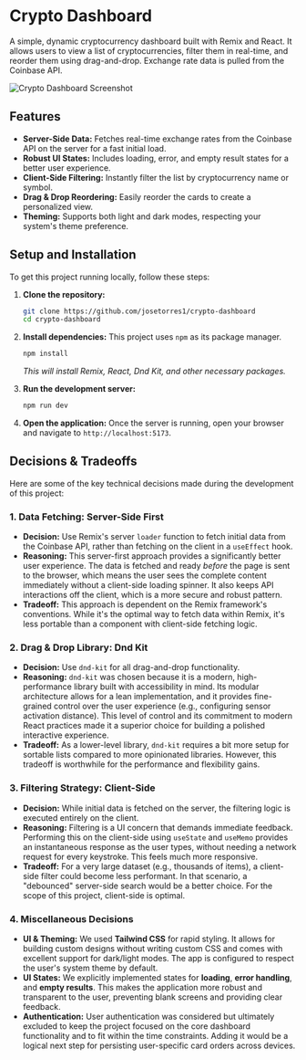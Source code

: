 # Crypto Dashboard

A simple, dynamic cryptocurrency dashboard built with Remix and React. It allows users to view a list of cryptocurrencies, filter them in real-time, and reorder them using drag-and-drop. Exchange rate data is pulled from the Coinbase API.

![Crypto Dashboard Screenshot](https://placehold.co/800x450/1F2937/FFFFFF?text=Crypto+Dashboard+UI)

## Features

- **Server-Side Data:** Fetches real-time exchange rates from the Coinbase API on the server for a fast initial load.
- **Robust UI States:** Includes loading, error, and empty result states for a better user experience.
- **Client-Side Filtering:** Instantly filter the list by cryptocurrency name or symbol.
- **Drag & Drop Reordering:** Easily reorder the cards to create a personalized view.
- **Theming:** Supports both light and dark modes, respecting your system's theme preference.

## Setup and Installation

To get this project running locally, follow these steps:

1. **Clone the repository:**

   ```bash
   git clone https://github.com/josetorres1/crypto-dashboard
   cd crypto-dashboard
   ```

2. **Install dependencies:**
   This project uses `npm` as its package manager.

   ```bash
   npm install
   ```

   _This will install Remix, React, Dnd Kit, and other necessary packages._

3. **Run the development server:**

   ```bash
   npm run dev
   ```

4. **Open the application:**
   Once the server is running, open your browser and navigate to `http://localhost:5173`.

## Decisions & Tradeoffs

Here are some of the key technical decisions made during the development of this project:

### 1. Data Fetching: Server-Side First

- **Decision:** Use Remix's server `loader` function to fetch initial data from the Coinbase API, rather than fetching on the client in a `useEffect` hook.
- **Reasoning:** This server-first approach provides a significantly better user experience. The data is fetched and ready _before_ the page is sent to the browser, which means the user sees the complete content immediately without a client-side loading spinner. It also keeps API interactions off the client, which is a more secure and robust pattern.
- **Tradeoff:** This approach is dependent on the Remix framework's conventions. While it's the optimal way to fetch data within Remix, it's less portable than a component with client-side fetching logic.

### 2. Drag & Drop Library: Dnd Kit

- **Decision:** Use `dnd-kit` for all drag-and-drop functionality.
- **Reasoning:** `dnd-kit` was chosen because it is a modern, high-performance library built with accessibility in mind. Its modular architecture allows for a lean implementation, and it provides fine-grained control over the user experience (e.g., configuring sensor activation distance). This level of control and its commitment to modern React practices made it a superior choice for building a polished interactive experience.
- **Tradeoff:** As a lower-level library, `dnd-kit` requires a bit more setup for sortable lists compared to more opinionated libraries. However, this tradeoff is worthwhile for the performance and flexibility gains.

### 3. Filtering Strategy: Client-Side

- **Decision:** While initial data is fetched on the server, the filtering logic is executed entirely on the client.
- **Reasoning:** Filtering is a UI concern that demands immediate feedback. Performing this on the client-side using `useState` and `useMemo` provides an instantaneous response as the user types, without needing a network request for every keystroke. This feels much more responsive.
- **Tradeoff:** For a very large dataset (e.g., thousands of items), a client-side filter could become less performant. In that scenario, a "debounced" server-side search would be a better choice. For the scope of this project, client-side is optimal.

### 4. Miscellaneous Decisions

- **UI & Theming:** We used **Tailwind CSS** for rapid styling. It allows for building custom designs without writing custom CSS and comes with excellent support for dark/light modes. The app is configured to respect the user's system theme by default.
- **UI States:** We explicitly implemented states for **loading**, **error handling**, and **empty results**. This makes the application more robust and transparent to the user, preventing blank screens and providing clear feedback.
- **Authentication:** User authentication was considered but ultimately excluded to keep the project focused on the core dashboard functionality and to fit within the time constraints. Adding it would be a logical next step for persisting user-specific card orders across devices.
